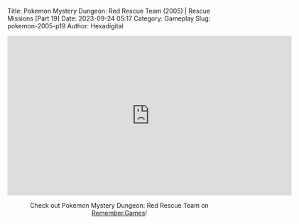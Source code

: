 Title: Pokemon Mystery Dungeon: Red Rescue Team (2005) | Rescue Missions [Part 19]
Date: 2023-09-24 05:17
Category: Gameplay
Slug: pokemon-2005-p19
Author: Hexadigital

<center><iframe src="https://www.youtube.com/embed/tReA3yW39SY?feature=oembed" allow="accelerometer; autoplay; encrypted-media; gyroscope; picture-in-picture" width="640" height="360" frameborder="0"></iframe>

Check out Pokemon Mystery Dungeon: Red Rescue Team on [Remember.Games](https://remember.games/game/382/pokemon-mystery-dungeon-red-rescue-team/)!</center>